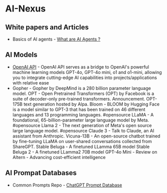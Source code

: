# AI-Nexus

## White papers and Articles
* Basics of AI agents - [ What are AI Agents ?](https://www.ibm.com/think/topics/ai-agents)

## AI Models
* [OpenAI API](https://platform.openai.com/) - OpenAI API serves as a bridge to OpenAI's powerful machine learning models GPT-4o, GPT-4o mini, o1 and o1-mini, allowing you to integrate cutting-edge AI capabilities into projects/applications with relative ease
* Gopher - Gopher by DeepMind is a 280 billion parameter language model.
OPT - Open Pretrained Transformers (OPT) by Facebook is a suite of decoder-only pre-trained transformers. Announcement. OPT-175B text generation hosted by Alpa.
Bloom - BLOOM by Hugging Face is a model similar to GPT-3 that has been trained on 46 different languages and 13 programming languages. #opensource
LLaMA - A foundational, 65-billion-parameter large language model by Meta. #opensource
Llama 2 - The next generation of Meta's open source large language model. #opensource
Claude 3 - Talk to Claude, an AI assistant from Anthropic.
Vicuna-13B - An open-source chatbot trained by fine-tuning LLaMA on user-shared conversations collected from ShareGPT.
Stable Beluga - A finetuned LLamma 65B model
Stable Beluga 2 - A finetuned LLamma2 70B model
GPT-4o Mini - Review on Altern - Advancing cost-efficient intelligence

## AI Prompat Databases
* Common Prompts Repo - [ChatGPT Prompt Database](https://brightpool.notion.site/fe947b16fe894c3e8a8a19a6b81aec2c?v=9b1d189283d54b6bba80882239ecbb1a)
